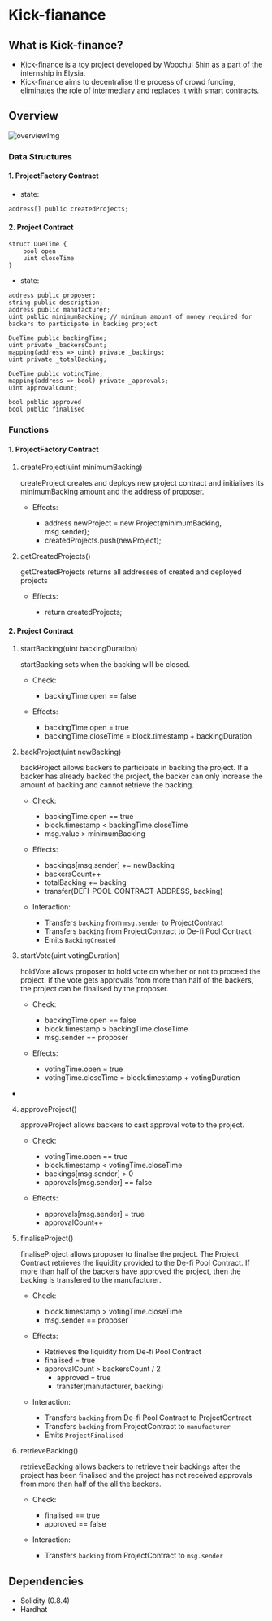 # Kick-fianance
## What is Kick-finance?
* Kick-finance is a toy project developed by Woochul Shin as a part of the internship in Elysia.
* Kick-finance aims to decentralise the process of crowd funding, eliminates the role of intermediary and replaces it with smart contracts.
## Overview
![overviewImg](https://raw.githubusercontent.com/elysia-dev/kick-finance/main/Overview.png)
### Data Structures

#### 1. ProjectFactory Contract

- state:

```solidity
address[] public createdProjects;
```

#### 2. Project Contract

```solidity
struct DueTime {
	bool open
	uint closeTime
}
```

- state:

```solidity
address public proposer;
string public description;
address public manufacturer;
uint public minimumBacking; // minimum amount of money required for backers to participate in backing project

DueTime public backingTime;
uint private _backersCount;
mapping(address => uint) private _backings;
uint private _totalBacking;

DueTime public votingTime;
mapping(address => bool) private _approvals;
uint approvalCount;

bool public approved
bool public finalised
```

### Functions

#### 1. ProjectFactory Contract

1. createProject(uint minimumBacking)

    createProject creates and deploys new project contract and initialises its minimumBacking amount and the address of proposer.

   - Effects:

     - address newProject = new Project(minimumBacking, msg.sender);
     - createdProjects.push(newProject);
2. getCreatedProjects()

    getCreatedProjects returns all addresses of created and deployed projects

   - Effects:

     - return createdProjects;

#### 2. Project Contract

1. startBacking(uint backingDuration)

    startBacking sets when the backing will be closed.

   - Check:

     - backingTime.open == false

   - Effects:

     - backingTime.open = true
     - backingTime.closeTime = block.timestamp + backingDuration

2. backProject(uint newBacking)

    backProject allows backers to participate in backing the project. If a backer has already backed the project, the backer can only increase the amount of backing and cannot retrieve the backing.

   - Check:

     - backingTime.open == true
     - block.timestamp < backingTime.closeTime
     - msg.value > minimumBacking

   - Effects:

     - backings[msg.sender] += newBacking
     - backersCount++
     - totalBacking += backing
     - transfer(DEFI-POOL-CONTRACT-ADDRESS, backing)

   - Interaction:

     - Transfers `backing` from `msg.sender` to ProjectContract
     - Transfers `backing` from ProjectContract to De-fi Pool Contract
     - Emits `BackingCreated`
  
3. startVote(uint votingDuration)

    holdVote allows proposer to hold vote on whether or not to proceed the project. If the vote gets approvals from more than half of the backers, the project can be finalised by the proposer.

   - Check:

     - backingTime.open == false
     - block.timestamp > backingTime.closeTime
     - msg.sender == proposer

   - Effects:

     - votingTime.open = true
     - votingTime.closeTime = block.timestamp + votingDuration
  - 
4. approveProject()

    approveProject allows backers to cast approval vote to the project.

   - Check:

     - votingTime.open == true
     - block.timestamp < votingTime.closeTime
     - backings[msg.sender] > 0
     - approvals[msg.sender] == false

   - Effects:

     - approvals[msg.sender] = true
     - approvalCount++

5. finaliseProject()

    finaliseProject allows proposer to finalise the project. The Project Contract retrieves the liquidity provided to the De-fi Pool Contract. If more than half of the backers have approved the project, then the backing is transfered to the manufacturer.

   - Check:

     - block.timestamp > votingTime.closeTime
     - msg.sender == proposer

   - Effects:

     - Retrieves the liquidity from De-fi Pool Contract
     - finalised = true
     - approvalCount > backersCount / 2
         - approved = true
         - transfer(manufacturer, backing)

   - Interaction:

     - Transfers `backing` from De-fi Pool Contract to ProjectContract
     - Transfers `backing` from ProjectContract to `manufacturer`
     - Emits `ProjectFinalised`
  
6. retrieveBacking()

    retrieveBacking allows backers to retrieve their backings after the project has been finalised and the project has not received approvals from more than half of the all the backers.

   - Check:

     - finalised == true
     - approved == false

   - Interaction:

     - Transfers `backing` from ProjectContract to `msg.sender`

## Dependencies
* Solidity (0.8.4)
* Hardhat